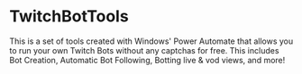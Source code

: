 # TwitchBotTools
This is a set of tools created with Windows' Power Automate that allows you to run your own Twitch Bots without any captchas for free. This includes Bot Creation, Automatic Bot Following, Botting live &amp; vod views, and more!
